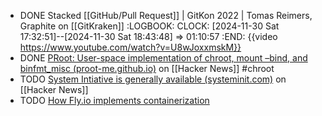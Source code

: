 - DONE Stacked [[GitHub/Pull Request]] | GitKon 2022 | Tomas Reimers, Graphite on [[GitKraken]]
  :LOGBOOK:
  CLOCK: [2024-11-30 Sat 17:32:51]--[2024-11-30 Sat 18:43:48] =>  01:10:57
  :END:
  {{video https://www.youtube.com/watch?v=U8wJoxxmskM}}
- DONE [PRoot: User-space implementation of chroot, mount –bind, and binfmt_misc (proot-me.github.io)](https://news.ycombinator.com/item?id=42262308) on [[Hacker News]] #chroot
- TODO [System Intiative is generally available (systeminit.com)](https://news.ycombinator.com/item?id=41648483) on [[Hacker News]]
- TODO [How Fly.io implements containerization](https://fly.io/blog/docker-without-docker/)